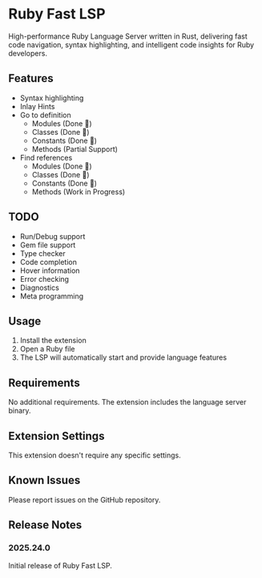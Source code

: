 # Ruby Fast LSP

High-performance Ruby Language Server written in Rust, delivering fast code navigation, syntax highlighting, and intelligent code insights for Ruby developers.

## Features

- Syntax highlighting
- Inlay Hints
- Go to definition 
  - Modules (Done 🎉)
  - Classes (Done 🎉)
  - Constants (Done 🎉)
  - Methods (Partial Support)
- Find references 
  - Modules (Done 🎉)
  - Classes (Done 🎉)
  - Constants (Done 🎉)
  - Methods (Work in Progress)

## TODO
- Run/Debug support
- Gem file support
- Type checker
- Code completion
- Hover information
- Error checking
- Diagnostics
- Meta programming

## Usage

1. Install the extension
2. Open a Ruby file
3. The LSP will automatically start and provide language features

## Requirements

No additional requirements. The extension includes the language server binary.

## Extension Settings

This extension doesn't require any specific settings.

## Known Issues

Please report issues on the GitHub repository.

## Release Notes

### 2025.24.0

Initial release of Ruby Fast LSP.
